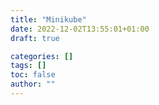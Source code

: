 ```yaml
---
title: "Minikube"
date: 2022-12-02T13:55:01+01:00
draft: true

categories: []
tags: []
toc: false
author: ""
---
```

